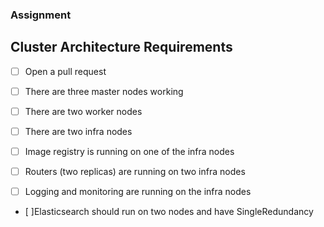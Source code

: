### Assignment

## Cluster Architecture Requirements

- [ ] Open a pull request

- [ ] There are three master nodes working

- [ ] There are two worker nodes

- [ ] There are two infra nodes

- [ ] Image registry is running on one of the infra nodes

- [ ] Routers (two replicas) are running on two infra nodes

- [ ] Logging and monitoring are running on the infra nodes

- [ ]Elasticsearch should run on two nodes and have SingleRedundancy
